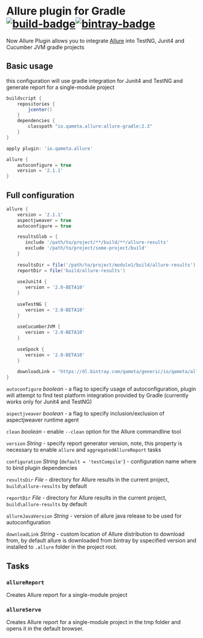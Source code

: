 [build]: https://ci.qameta.io/job/allure-gradle/job/master "Build"
[build-badge]: https://ci.qameta.io/buildStatus/icon?job=allure-gradle/master

[bintray]: https://bintray.com/qameta/maven/allure-gradle "Bintray"
[bintray-badge]: https://img.shields.io/bintray/v/qameta/maven/allure-gradle.svg?style=flat

# Allure plugin for Gradle [![build-badge][]][build][![bintray-badge][]][bintray]

Now Allure Plugin allows you to integrate 
[Allure](https://docs.qameta.io/allure/latest/) into TestNG, Junit4 and Cucumber JVM gradle projects

## Basic usage

this configuration will use gradle integration for Junit4 and TestNG and generate report for a single-module project

```groovy
buildscript {
    repositories {
        jcenter()
    }
    dependencies {
        classpath "io.qameta.allure:allure-gradle:2.3"
    }
}

apply plugin: 'io.qameta.allure'

allure {
    autoconfigure = true
    version = '2.1.1'
}
```

## Full configuration

```groovy
allure {
    version = '2.1.1'
    aspectjweaver = true
    autoconfigure = true

    resultsGlob = {
       include '/path/to/project/**/build/**/allure-results'
       exclude '/path/to/project/some-project/build'
    }
    
    resultsDir = file('/path/to/project/module1/build/allure-results')
    reportDir = file('build/allure-results')
    
    useJunit4 {
       version = '2.0-BETA10'
    }
    
    useTestNG {
       version = '2.0-BETA10'
    }
    
    useCucumberJVM {
       version = '2.0-BETA10'
    }
    
    useSpock {
       version = '2.0-BETA10'
    }
    
    downloadLink = 'https://dl.bintray.com/qameta/generic/io/qameta/allure/allure/2.1.1/allure-2.1.1.zip'
}
```
`autoconfigure` *boolean* - a flag to specify usage of autoconfiguration, plugin will attempt to find test platform 
integration provided by Gradle (currently works only for Junit4 and TestNG) 

`aspectjveaver` *boolean* - a flag to specify inclusion/exclusion of aspectjweaver runtime agent

`clean` *boolean* - enable `--clean` option for the Allure commandline tool

`version` *String* - specify report generator version, note, this property is necessary to enable `allure` and 
`aggregatedAllureReport` tasks

`configuration` *String* (`default = 'testCompile'`) - configuration name where to bind plugin dependencies

`resultsDir` *File* - directory for Allure results in the current project, `build\allure-results` by default

`reportDir` *File* - directory for Allure results in the current project, `build\allure-results` by default

`allureJavaVersion` *String* - version of allure java release to be used for autoconfiguration

`downloadLink` *String* - custom location of Allure distribution to download from, by default allure is downloaded from 
bintray by sspecified version and installed to `.allure` folder in the project root.

## Tasks

### `allureReport` 

Creates Allure report for a single-module project

### `allureServe`
Creates Allure report for a single-module project in the tmp folder and opens it in the default browser.

